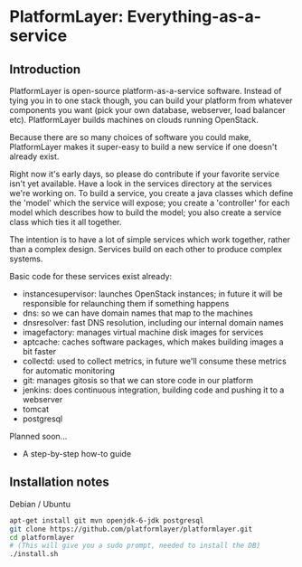 PlatformLayer: Everything-as-a-service
======================================

Introduction
------------

PlatformLayer is open-source platform-as-a-service software.
Instead of tying you in to one stack though, you can build your platform
from whatever components you want (pick your own database,
webserver, load balancer etc).  PlatformLayer builds machines on clouds
running OpenStack.

Because there are so many choices of software you could make, PlatformLayer
 makes it super-easy to build a new service if one doesn't already exist.

Right now it's early days, so please do contribute if your favorite service
isn't yet available.  Have a look in the services directory at the services
we're working on.  To build a service, you create a java classes which define
the 'model' which the service will expose; you create a 'controller' for each model
which describes how to build the model; you also create a service class
which ties it all together.

The intention is to have a lot of simple services which work together,
rather than a complex design.  Services build on each other to
produce complex systems.

Basic code for these services exist already:

* instancesupervisor: launches OpenStack instances; in future it will be responsible for relaunching them if something happens
* dns: so we can have domain names that map to the machines
* dnsresolver: fast DNS resolution, including our internal domain names
* imagefactory: manages virtual machine disk images for services
* aptcache: caches software packages, which makes building images a bit faster
* collectd: used to collect metrics, in future we'll consume these metrics for automatic monitoring
* git: manages gitosis so that we can store code in our platform
* jenkins: does continuous integration, building code and pushing it to a webserver
* tomcat
* postgresql

Planned soon...

* A step-by-step how-to guide


Installation notes
------------------

Debian / Ubuntu

```bash
apt-get install git mvn openjdk-6-jdk postgresql
git clone https://github.com/platformlayer/platformlayer.git
cd platformlayer
# (This will give you a sudo prompt, needed to install the DB)
./install.sh
```

